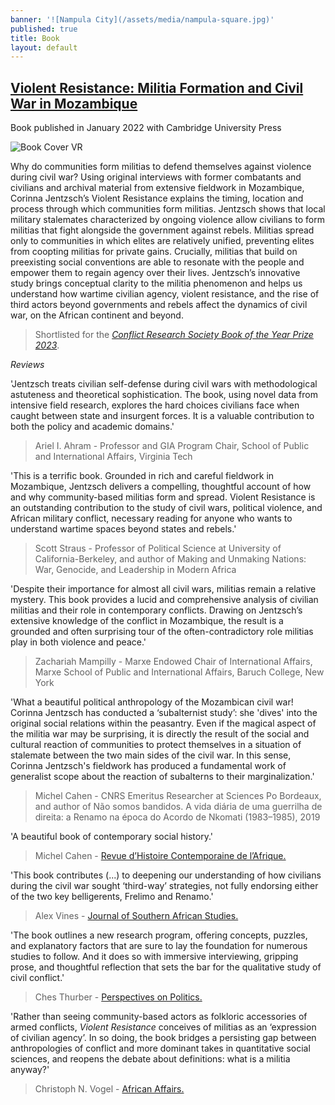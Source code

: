 ```yaml
---
banner: '![Nampula City](/assets/media/nampula-square.jpg)'
published: true
title: Book
layout: default
---
```

## [Violent Resistance: Militia Formation and Civil War in Mozambique](https://www.cambridge.org/core/books/violent-resistance/9F6785EA6663B77BAA90E8A5FDAC5323 "Violent Resistance")

Book published in January 2022 with Cambridge University Press

![Book Cover VR](https://user-images.githubusercontent.com/93205767/139036821-372fc13e-d151-4ebd-848e-ad033a3e5c15.jpg)  

Why do communities form militias to defend themselves against violence during civil war? Using original interviews with former combatants and civilians and archival material from extensive fieldwork in Mozambique, Corinna Jentzsch’s Violent Resistance explains the timing, location and process through which communities form militias. Jentzsch shows that local military stalemates characterized by ongoing violence allow civilians to form militias that fight alongside the government against rebels. Militias spread only to communities in which elites are relatively unified, preventing elites from coopting militias for private gains. Crucially, militias that build on preexisting social conventions are able to resonate with the people and empower them to regain agency over their lives. Jentzsch’s innovative study brings conceptual clarity to the militia phenomenon and helps us understand how wartime civilian agency, violent resistance, and the rise of third actors beyond governments and rebels affect the dynamics of civil war, on the African continent and beyond.

> Shortlisted for the [_Conflict Research Society Book of the Year Prize 2023_](https://twitter.com/AllardDuursma/status/1622268998552375300?s=20&t=LGNMepbmo89pX0L-Ypu2Mw "Tweet Shortlist CRS Book Prize"). 

_Reviews_

'Jentzsch treats civilian self-defense during civil wars with methodological astuteness and theoretical sophistication. The book, using novel data from intensive field research, explores the hard choices civilians face when caught between state and insurgent forces. It is a valuable contribution to both the policy and academic domains.'     
> Ariel I. Ahram - Professor and GIA Program Chair, School of Public and International Affairs, Virginia Tech      

'This is a terrific book. Grounded in rich and careful fieldwork in Mozambique, Jentzsch delivers a compelling, thoughtful account of how and why community-based militias form and spread. Violent Resistance is an outstanding contribution to the study of civil wars, political violence, and African military conflict, necessary reading for anyone who wants to understand wartime spaces beyond states and rebels.'    
> Scott Straus - Professor of Political Science at University of California-Berkeley, and author of Making and Unmaking Nations: War, Genocide, and Leadership in Modern Africa

'Despite their importance for almost all civil wars, militias remain a relative mystery. This book provides a lucid and comprehensive analysis of civilian militias and their role in contemporary conflicts. Drawing on Jentzsch’s extensive knowledge of the conflict in Mozambique, the result is a grounded and often surprising tour of the often-contradictory role militias play in both violence and peace.'    
> Zachariah Mampilly - Marxe Endowed Chair of International Affairs, Marxe School of Public and International Affairs, Baruch College, New York     

'What a beautiful political anthropology of the Mozambican civil war! Corinna Jentzsch has conducted a ‘subalternist study’: she 'dives' into the original social relations within the peasantry. Even if the magical aspect of the militia war may be surprising, it is directly the result of the social and cultural reaction of communities to protect themselves in a situation of stalemate between the two main sides of the civil war. In this sense, Corinna Jentzsch's fieldwork has produced a fundamental work of generalist scope about the reaction of subalterns to their marginalization.'     
> Michel Cahen - CNRS Emeritus Researcher at Sciences Po Bordeaux, and author of Não somos bandidos. A vida diária de uma guerrilha de direita: a Renamo na época do Acordo de Nkomati (1983–1985), 2019    

'A beautiful book of contemporary social history.'
> Michel Cahen - [Revue d’Histoire Contemporaine de l’Afrique.](https://oap.unige.ch/journals/rhca/article/view/crcahen)        

'This book contributes (...) to deepening our understanding of how civilians during the civil war sought ‘third-way’ strategies, not fully endorsing either of the two key belligerents, Frelimo and Renamo.'    
> Alex Vines - [Journal of Southern African Studies.](https://www.tandfonline.com/doi/full/10.1080/03057070.2022.2083859)    

'The book outlines a new research program, offering concepts, puzzles, and explanatory factors that are sure to lay the foundation for numerous studies to follow. And it does so with immersive interviewing, gripping prose, and thoughtful reflection that sets the bar for the qualitative study of civil conflict.'
> Ches Thurber - [Perspectives on Politics.](https://doi.org/10.1017/S1537592722003693)

'Rather than seeing community-based actors as folkloric accessories of armed conflicts, _Violent Resistance_ conceives of militias as an ‘expression of civilian agency’. In so doing, the book bridges a persisting gap between anthropologies of conflict and more dominant takes in quantitative social sciences, and reopens the debate about definitions: what is a militia anyway?'
> Christoph N. Vogel - [African Affairs.](https://doi.org/10.1093/afraf/adae008)       
